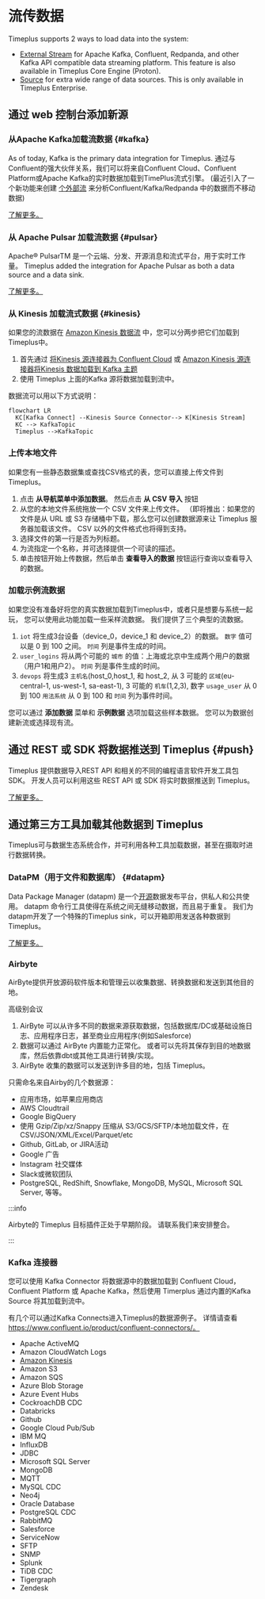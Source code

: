 # 流传数据

Timeplus supports 2 ways to load data into the system:

- [External Stream](external-stream) for Apache Kafka, Confluent, Redpanda, and other Kafka API compatible data streaming platform. This feature is also available in Timeplus Core Engine (Proton).
- [Source](source) for extra wide range of data sources. This is only available in Timeplus Enterprise.

## 通过 web 控制台添加新源

### 从Apache Kafka加载流数据 {#kafka}

As of today, Kafka is the primary data integration for Timeplus. 通过与Confluent的强大伙伴关系，我们可以将来自Confluent Cloud、Confluent Platform或Apache Kafka的实时数据加载到TimePlus流式引擎。 (最近引入了一个新功能来创建 [个外部流](working-with-streams#external_stream) 来分析Confluent/Kafka/Redpanda 中的数据而不移动数据)

[了解更多。](kafka-source)

### 从 Apache Pulsar 加载流数据 {#pulsar}

Apache® PulsarTM 是一个云端、分发、开源消息和流式平台，用于实时工作量。 Timeplus added the integration for Apache Pulsar as both a data source and a data sink.

[了解更多。](pulsar-source)

### 从 Kinesis 加载流式数据 {#kinesis}

如果您的流数据在 [Amazon Kinesis 数据流](https://aws.amazon.com/kinesis/data-streams/) 中，您可以分两步把它们加载到 Timeplus中。

1.  首先通过 [将Kinesis 源连接器为 Confluent Cloud](https://docs.confluent.io/cloud/current/connectors/cc-kinesis-source.html) 或 [Amazon Kinesis 源连接器将Kinesis 数据加载到 Kafka 主题](https://docs.confluent.io/kafka-connect-kinesis/current/overview.html)
2.  使用 Timeplus 上面的Kafka 源将数据加载到流中。

数据流可以用以下方式说明：

```mermaid
flowchart LR
  KC[Kafka Connect] --Kinesis Source Connector--> K[Kinesis Stream]
  KC --> KafkaTopic
  Timeplus -->KafkaTopic
```

### 上传本地文件

如果您有一些静态数据集或查找CSV格式的表，您可以直接上传文件到Timeplus。

1. 点击 **从导航菜单中添加数据**。 然后点击 **从 CSV 导入** 按钮
2. 从您的本地文件系统拖放一个 CSV 文件来上传文件。 （即将推出：如果您的文件是从 URL 或 S3 存储桶中下载，那么您可以创建数据源来让 Timeplus 服务器加载该文件。 CSV 以外的文件格式也将得到支持。
3. 选择文件的第一行是否为列标题。
4. 为流指定一个名称，并可选择提供一个可读的描述。
5. 单击按钮开始上传数据，然后单击 **查看导入的数据** 按钮运行查询以查看导入的数据。

### 加载示例流数据

如果您没有准备好将您的真实数据加载到Timeplus中，或者只是想要与系统一起玩， 您可以使用此功能加载一些采样流数据。 我们提供了三个典型的流数据。

1. `iot` 将生成3台设备（device_0，device_1 和 device_2）的数据。 `数字` 值可以是 0 到 100 之间。 `时间` 列是事件生成的时间。
2. `user_logins` 将从两个可能的 `城市` 的值：上海或北京中生成两个用户的数据（用户1和用户2）。 `时间` 列是事件生成的时间。
3. `devops` 将生成3 `主机名`(host_0,host_1, 和 host_2, 从 3 可能的 `区域`(eu-central-1, us-west-1, sa-east-1), 3 可能的 `机车`(1,2,3), 数字 `usage_user` 从 0 到 100 `用法系统` 从 0 到 100 和 `时间` 列为事件时间。

您可以通过 **添加数据** 菜单和 **示例数据** 选项加载这些样本数据。 您可以为数据创建新流或选择现有流。

## 通过 REST 或 SDK 将数据推送到 Timeplus {#push}

Timeplus 提供数据导入REST API 和相关的不同的编程语言软件开发工具包SDK。 开发人员可以利用这些 REST API 或 SDK 将实时数据推送到 Timeplus。

[了解更多。](ingest-api)

## 通过第三方工具加载其他数据到 Timeplus

Timeplus可与数据生态系统合作，并可利用各种工具加载数据，甚至在摄取时进行数据转换。

### DataPM（用于文件和数据库） {#datapm}

Data Package Manager (datapm) 是一个[开源](https://github.com/big-armor/datapm)数据发布平台，供私人和公共使用。 datapm 命令行工具使得在系统之间无缝移动数据，而且易于重复。 我们为datapm开发了一个特殊的Timeplus sink，可以开箱即用发送各种数据到Timeplus。

[了解更多。](datapm)

### Airbyte

AirByte提供开放源码软件版本和管理云以收集数据、转换数据和发送到其他目的地。

高级别会议

1. AirByte 可以从许多不同的数据来源获取数据，包括数据库/DC或基础设施日志、应用程序日志，甚至商业应用程序(例如Salesforce)
2. 数据可以通过 AirByte 内置能力正常化。 或者可以先将其保存到目的地数据库，然后依靠dbt或其他工具进行转换/实现。
3. AirByte 收集的数据可以发送到许多目的地，包括 Timeplus。

只需命名来自Airby的几个数据源：

- 应用市场，如苹果应用商店
- AWS Cloudtrail
- Google BigQuery
- 使用 Gzip/Zip/xz/Snappy 压缩从 S3/GCS/SFTP/本地加载文件，在 CSV/JSON/XML/Excel/Parquet/etc
- Github, GitLab, or JIRA活动
- Google 广告
- Instagram 社交媒体
- Slack或微软团队
- PostgreSQL, RedShift, Snowflake, MongoDB, MySQL, Microsoft SQL Server, 等等。

:::info

Airbyte的 Timeplus 目标插件正处于早期阶段。 请联系我们来安排整合。

:::

### Kafka 连接器

您可以使用 Kafka Connector 将数据源中的数据加载到 Confluent Cloud，Confluent Platform 或 Apache Kafka，然后使用 Timerplus 通过内置的Kafka Source 将其加载到流中。

有几个可以通过Kafka Connects进入Timeplus的数据源例子。 详情请查看 https://www.confluent.io/product/confluent-connectors/。

- Apache ActiveMQ
- Amazon CloudWatch Logs
- [Amazon Kinesis](#kinesis)
- Amazon S3
- Amazon SQS
- Azure Blob Storage
- Azure Event Hubs
- CockroachDB CDC
- Databricks
- Github
- Google Cloud Pub/Sub
- IBM MQ
- InfluxDB
- JDBC
- Microsoft SQL Server
- MongoDB
- MQTT
- MySQL CDC
- Neo4j
- Oracle Database
- PostgreSQL CDC
- RabbitMQ
- Salesforce
- ServiceNow
- SFTP
- SNMP
- Splunk
- TiDB CDC
- Tigergraph
- Zendesk
